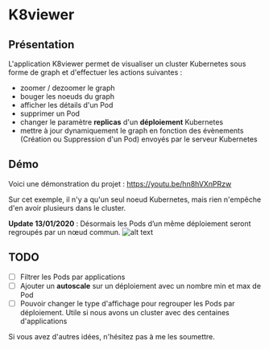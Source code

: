 # K8viewer
## Présentation
L'application K8viewer permet de visualiser un cluster Kubernetes sous forme de graph et d'effectuer les actions suivantes :
- zoomer / dezoomer le graph
- bouger les noeuds du graph
- afficher les détails d'un Pod
- supprimer un Pod
- changer le paramètre **replicas** d'un **déploiement** Kubernetes
- mettre à jour dynamiquement le graph en fonction des évènements (Création ou Suppression d'un Pod) envoyés par le serveur Kubernetes

## Démo
Voici une démonstration du projet : https://youtu.be/hn8hVXnPRzw

Sur cet exemple, il n'y a qu'un seul noeud Kubernetes, mais rien n'empêche d'en avoir plusieurs dans le cluster. 

**Update 13/01/2020** : Désormais les Pods d’un même déploiement seront regroupés par un nœud commun. 
![alt text](https://i.ibb.co/8200ysB/kubernetes-graph.jpg)

## TODO
- [ ] Filtrer les Pods par applications
- [ ] Ajouter un **autoscale** sur un déploiement avec un nombre min et max de Pod
- [ ] Pouvoir changer le type d'affichage pour regrouper les Pods par déploiement. Utile si nous avons un cluster avec des centaines d'applications

Si vous avez d'autres idées, n'hésitez pas à me les soumettre. 
